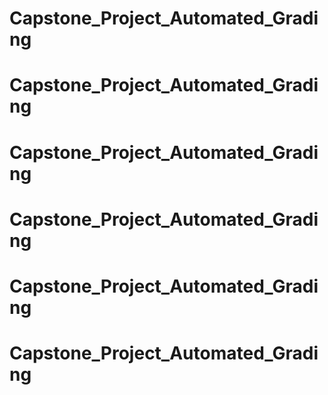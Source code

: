 # Capstone_Project_Automated_Grading
# Capstone_Project_Automated_Grading
# Capstone_Project_Automated_Grading
# Capstone_Project_Automated_Grading
# Capstone_Project_Automated_Grading
# Capstone_Project_Automated_Grading
